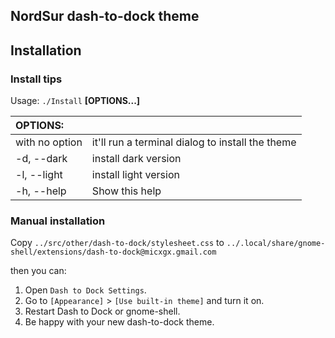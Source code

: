 ## NordSur dash-to-dock theme

## Installation

### Install tips

Usage:  `./Install`  **[OPTIONS...]**

|  OPTIONS:           | |
|:--------------------|:-------------|
| with no option      | it'll run a terminal dialog to install the theme |
|-d, --dark           | install dark version |
|-l, --light          | install light version |
|-h, --help           | Show this help|

### Manual installation

Copy `../src/other/dash-to-dock/stylesheet.css` to `../.local/share/gnome-shell/extensions/dash-to-dock@micxgx.gmail.com`

then you can:

1. Open `Dash to Dock Settings`.
2. Go to `[Appearance]` > `[Use built-in theme]` and turn it on.
3. Restart Dash to Dock or gnome-shell.
4. Be happy with your new dash-to-dock theme.
